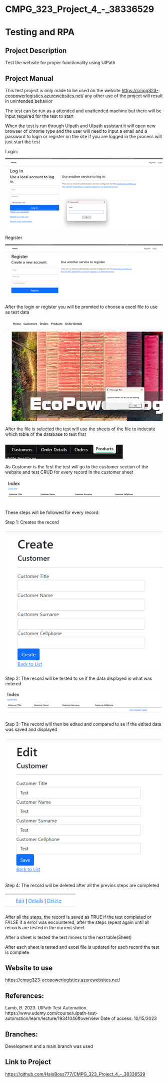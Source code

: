 <!DOCTYPE html>
<html>
<body>

<h1>CMPG_323_Project_4_-_38336529</h1>
<h1>Testing and RPA</h1>

<h2>Project Description</h2>
<p>Test the website for proper functionality using UIPath</p>

<h2>Project Manual</h2>
<p3>This test project is only made to be used on the website <a href="https://cmpg323-ecopowerlogistics.azurewebsites.net/">https://cmpg323-ecopowerlogistics.azurewebsites.net/</a> any other use of the project will result in unintended behavior</p3>
<p>The test can be run as a attended and unattended machine but there will be input required for the test to start</p>
<p>When the test is run through UIpath and UIpath assistant it will open new browser of chrome type and the user will need to input a email and a password to login or register on the site if you are logged in the process will just start the test</p>
<p>Login:</p>
<img src="/Images/Login.png" alt="Login"></img>
<p>Register</p>
<img src="/Images/Register.png" alt="Register"></img>

<p>After the login or register you will be promted to choose a excel file to use as test data</p>
<img src="/Images/ChooseFile.png" alt="ChooseFile"></img>

<p>After the file is selected the test will use the sheets of the file to indecate which table of the database to test first</p>
<img src="/Images/Sheets.png" alt="Sheets"></img>

<p>As Customer is the first the test will go to the customer section of the website and test CRUD for every record in the customer sheet</p>
<img src="/Images/Customer.png" alt="Customer"></img>

<p>These steps will be followed for every record:</p>
<p>Step 1: Creates the record</p>
<img src="/Images/RecordCreate.png" alt="Create"></img>

<p>Step 2: The record will be tested to se if the data displayed is what was entered</p>
<img src="/Images/Read.png" alt="Read"></img>

<p>Step 3: The record will then be edited and compared to se if the edited data was saved and displayed</p>
<img src="/Images/Update.png" alt="Update"></img>

<p>Step 4: The record will be deleted after all the previos steps are completed</p>
<img src="/Images/Delete.png" alt="Delete"></img>

<p>After all the steps, the record is saved as TRUE if the test completed or FALSE if a error was encountered, after the steps repeat again until all records are tested in the current sheet</p>

<p>After a sheet is tested the test moves to the next table(Sheet)</p>

<p>After each sheet is tested and excel file is updated for each record the test is complete</p>

<h2>Website to use</h2>
<a href="https://cmpg323-ecopowerlogistics.azurewebsites.net/">https://cmpg323-ecopowerlogistics.azurewebsites.net/</a>

<h2>References:</h2>
<p>Lamb, B. 2023. UIPath Test Automation. https://www.udemy.com/course/uipath-test-automation/learn/lecture/19341046#overview Date of access: 10/15/2023</p>

<h2>Branches:</h2>
<p>Development and a main branch was used</p>

<h2>Link to Project</h2>
<a href="https://github.com/HaloBoss777/CMPG_323_Project_4_-_38336529">https://github.com/HaloBoss777/CMPG_323_Project_4_-_38336529</a>

</body>
</html>
